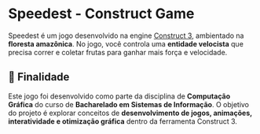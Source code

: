 # Speedest - Construct Game

Speedest é um jogo desenvolvido na engine [Construct 3](https://www.construct.net/en), ambientado na **floresta amazônica**. No jogo, você controla uma **entidade velocista** que precisa correr e coletar frutas para ganhar mais força e velocidade.

## 🎯 Finalidade

Este jogo foi desenvolvido como parte da disciplina de **Computação Gráfica** do curso de **Bacharelado em Sistemas de Informação**. O objetivo do projeto é explorar conceitos de **desenvolvimento de jogos, animações, interatividade e otimização gráfica** dentro da ferramenta Construct 3.

